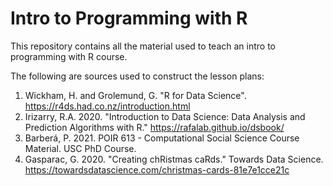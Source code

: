 # Intro to Programming with R

This repository contains all the material used to teach an intro to programming with R course.

The following are sources used to construct the lesson plans:
  1. Wickham, H. and Grolemund, G. "R for Data Science". https://r4ds.had.co.nz/introduction.html
  2. Irizarry, R.A. 2020. "Introduction to Data Science: Data Analysis and Prediction Algorithms with R." https://rafalab.github.io/dsbook/
  3. Barberá, P. 2021. POIR 613 - Computational Social Science Course Material. USC PhD Course. 
  4. Gasparac, G. 2020. "Creating chRistmas caRds." Towards Data Science. https://towardsdatascience.com/christmas-cards-81e7e1cce21c
